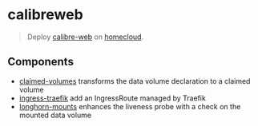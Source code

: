 # calibreweb

> Deploy [calibre-web] on [homecloud].

[calibre-web]: https://github.com/janeczku/calibre-web
[homecloud]: https://github.com/tmorin/homecloud-ansible

## Components

- [claimed-volumes](components/claimed-volumes) transforms the data volume declaration to a claimed volume
- [ingress-traefik](components/ingress-traefik) add an IngressRoute managed by Traefik
- [longhorn-mounts](components/longhorn-mounts) enhances the liveness probe with a check on the mounted data volume
